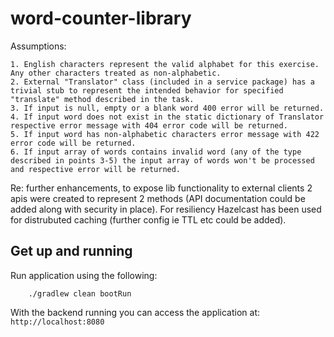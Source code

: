# word-counter-library

Assumptions:

    1. English characters represent the valid alphabet for this exercise. Any other characters treated as non-alphabetic.
    2. External "Translator" class (included in a service package) has a trivial stub to represent the intended behavior for specified "translate" method described in the task.
    3. If input is null, empty or a blank word 400 error will be returned.
    4. If input word does not exist in the static dictionary of Translator respective error message with 404 error code will be returned.
    5. If input word has non-alphabetic characters error message with 422 error code will be returned.
    6. If input array of words contains invalid word (any of the type described in points 3-5) the input array of words won't be processed and respective error will be returned.
    
Re: further enhancements, to expose lib functionality to external clients 2 apis were created to represent 2 methods (API documentation could be added along with security in place). For resiliency Hazelcast has been used for distrubuted caching (further config ie TTL etc could be added).

## Get up and running

Run application using the following:

        ./gradlew clean bootRun

With the backend running you can access the application at: `http://localhost:8080`
